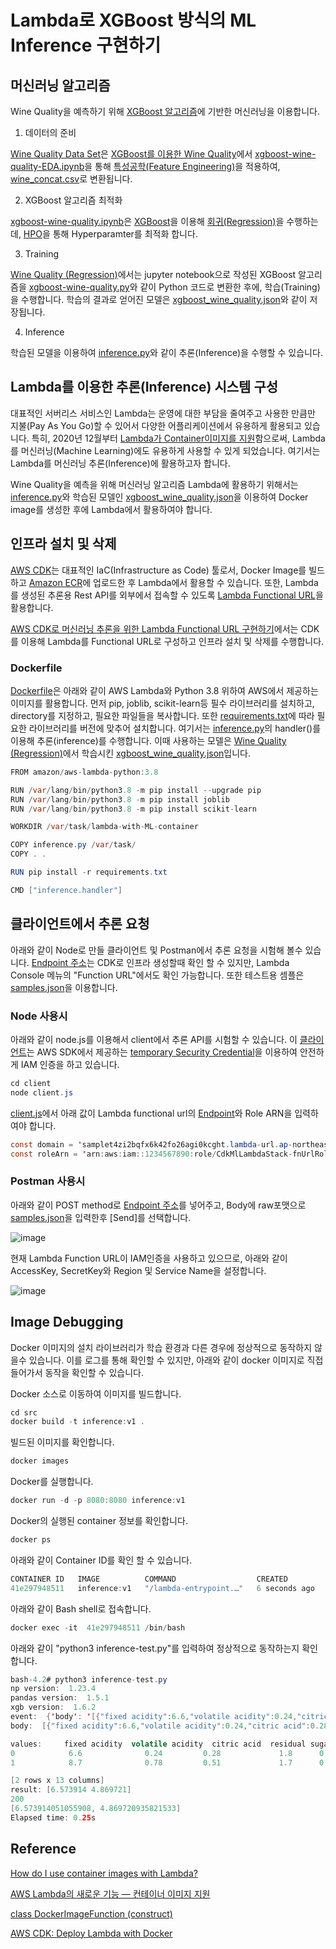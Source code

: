 # Lambda로 XGBoost 방식의 ML Inference 구현하기 


## 머신러닝 알고리즘 

Wine Quality을 예측하기 위해 [XGBoost 알고리즘](https://github.com/kyopark2014/ML-Algorithms/blob/main/xgboost.md)에 기반한 머신러닝을 이용합니다.

1) 데이터의 준비

[Wine Quality Data Set](https://archive.ics.uci.edu/ml/datasets/wine+quality)은 [XGBoost를 이용한 Wine Quality](https://github.com/kyopark2014/ML-Algorithms/tree/main/kaggle/xgboost-wine-quality)에서 [xgboost-wine-quality-EDA.ipynb](https://github.com/kyopark2014/ML-Algorithms/blob/main/kaggle/xgboost-wine-quality/xgboost-wine-quality-EDA.ipynb)을 통해 [특성공학(Feature Engineering)](https://github.com/kyopark2014/ML-Algorithms/blob/main/feature-enginnering.md)을 적용하여, [wine_concat.csv](https://github.com/kyopark2014/ML-Algorithms/blob/main/kaggle/xgboost-wine-quality/data/wine_concat.csv)로 변환됩니다.

2) XGBoost 알고리즘 최적화

[xgboost-wine-quality.ipynb](https://github.com/kyopark2014/ML-Algorithms/blob/main/kaggle/xgboost-wine-quality/xgboost-wine-quality.ipynb)은 [XGBoost](https://github.com/kyopark2014/ML-Algorithms/blob/main/xgboost.md)을 이용해 [회귀(Regression)](https://github.com/kyopark2014/ML-Algorithms/blob/main/regression.md)을 수행하는데, [HPO](https://github.com/kyopark2014/ML-Algorithms/blob/main/hyperparameter-optimization.md)을 통해 Hyperparamter를 최적화 합니다. 

3) Training

[Wine Quality (Regression)](https://github.com/kyopark2014/ML-Algorithms/blob/main/regression.md)에서는 jupyter notebook으로 작성된 XGBoost 알고리즘을 [xgboost-wine-quality.py](https://github.com/kyopark2014/ML-xgboost/blob/main/wine-quality/src/xgboost-wine-quality.py)와 같이 Python 코드로 변환한 후에, 학습(Training)을 수행합니다. 학습의 결과로 얻어진 모델은 [xgboost_wine_quality.json](https://github.com/kyopark2014/ML-xgboost/blob/main/wine-quality/src/xgboost_wine_quality.json)와 같이 저장됩니다. 

4) Inference

학습된 모델을 이용하여 [inference.py](https://github.com/kyopark2014/ML-xgboost/blob/main/wine-quality/src/inference.py)와 같이 추론(Inference)을 수행할 수 있습니다.


## Lambda를 이용한 추론(Inference) 시스템 구성

대표적인 서버리스 서비스인 Lambda는 운영에 대한 부담을 줄여주고 사용한 만큼만 지불(Pay As You Go)할 수 있어서 다양한 어플리케이션에서 유용하게 활용되고 있습니다. 특히, 2020년 12월부터 [Lambda가 Container이미지를 지원](https://aws.amazon.com/ko/blogs/korea/new-for-aws-lambda-container-image-support/)함으로써, Lambda를 머신러닝(Machine Learning)에도 유용하게 사용할 수 있게 되었습니다. 여기서는 Lambda를 머신러닝 추론(Inference)에 활용하고자 합니다. 

Wine Quality을 예측을 위해 머신러닝 알고리즘 Lambda에 활용하기 위해서는 [inference.py](https://github.com/kyopark2014/ML-xgboost/blob/main/wine-quality/src/inference.py)와 학습된 모델인 [xgboost_wine_quality.json](https://github.com/kyopark2014/ML-xgboost/blob/main/wine-quality/src/xgboost_wine_quality.json)을 이용하여 Docker image를 생성한 후에 Lambda에서 활용하여야 합니다. 

## 인프라 설치 및 삭제

[AWS CDK](https://github.com/kyopark2014/technical-summary/blob/main/cdk-introduction.md)는 대표적인 IaC(Infrastructure as Code) 툴로서, Docker Image를 빌드하고 [Amazon ECR](https://aws.amazon.com/ko/ecr/)에 업로드한 후 Lambda에서 활용할 수 있습니다. 또한, Lambda를 생성된 추론용 Rest API를 외부에서 접속할 수 있도록 [Lambda Functional URL](https://github.com/kyopark2014/lambda-function-url)을 활용합니다. 

[AWS CDK로 머신러닝 추론을 위한 Lambda Functional URL 구현하기](https://github.com/kyopark2014/lambda-with-ML-container/tree/main/cdk-ml-lambda)에서는 CDK를 이용해 Lambda를 Functional URL로 구성하고 인프라 설치 및 삭제를 수행합니다.

### Dockerfile

[Dockerfile](https://github.com/kyopark2014/lambda-with-ML-container/blob/main/src/Dockerfile)은 아래와 같이 AWS Lambda와 Python 3.8 위하여 AWS에서 제공하는 이미지를 활용합니다. 먼저 pip, joblib, scikit-learn등 필수 라이브러리를 설치하고, directory를 지정하고, 필요한 파일들을 복사합니다. 또한 [requirements.txt](https://github.com/kyopark2014/lambda-with-ML-container/blob/main/src/requirements.txt)에 따라 필요한 라이브러리를 버전에 맞추어 설치합니다. 여기서는 [inference.py](https://github.com/kyopark2014/lambda-with-ML-container/blob/main/src/inference.py)의 handler()를 이용해 추론(inference)를 수행합니다. 이때 사용하는 모델은 [Wine Quality (Regression)](https://github.com/kyopark2014/ML-xgboost/tree/main/wine-quality)에서 학습시킨 [xgboost_wine_quality.json](https://github.com/kyopark2014/lambda-with-ML-container/blob/main/src/xgboost_wine_quality.json)입니다. 

```java
FROM amazon/aws-lambda-python:3.8

RUN /var/lang/bin/python3.8 -m pip install --upgrade pip
RUN /var/lang/bin/python3.8 -m pip install joblib
RUN /var/lang/bin/python3.8 -m pip install scikit-learn

WORKDIR /var/task/lambda-with-ML-container

COPY inference.py /var/task/
COPY . .

RUN pip install -r requirements.txt

CMD ["inference.handler"]
```




## 클라이언트에서 추론 요청

아래와 같이 Node로 만들 클라이언트 및 Postman에서 추론 요청을 시험해 볼수 있습니다. [Endpoint 주소](https://github.com/kyopark2014/lambda-with-ML-container/tree/main/cdk-ml-lambda#endpoint-address)는 CDK로 인프라 생성할때 확인 할 수 있지만, Lambda Console 메뉴의 "Function URL"에서도 확인 가능합니다. 또한 테스트용 셈플은 [samples.json](https://github.com/kyopark2014/lambda-with-ML-container/blob/main/src/samples.json)을 이용합니다. 

### Node 사용시

아래와 같이 node.js를 이용해서 client에서 추론 API를 시험할 수 있습니다. 이 [클라이언트](https://github.com/kyopark2014/lambda-function-url/tree/main/client)는 AWS SDK에서 제공하는 [temporary Security Credential](https://github.com/kyopark2014/aws-security-token-service)을 이용하여 안전하게 IAM 인증을 하고 있습니다. 

```java
cd client
node client.js
```

[client.js](https://github.com/kyopark2014/lambda-with-ML-container/blob/main/client/client.js)에서 아래 값이 Lambda functional url의 [Endpoint](https://github.com/kyopark2014/lambda-with-ML-container/tree/main/cdk-ml-lambda#endpoint-address)와 Role ARN을 입력하여야 합니다. 

```java
const domain = 'samplet4zi2bqfx6k42fo26agi0kcght.lambda-url.ap-northeast-2.on.aws';
const roleArn = 'arn:aws:iam::1234567890:role/CdkMlLambdaStack-fnUrlRoleF3FB2EB9-1H0ZW8VRW5AM3';
```

### Postman 사용시 


아래와 같이 POST method로 [Endpoint 주소](https://github.com/kyopark2014/lambda-with-ML-container/tree/main/cdk-ml-lambda#endpoint-address)를 넣어주고, Body에 raw포맷으로 [samples.json](https://github.com/kyopark2014/lambda-with-ML-container/blob/main/src/samples.json)을 입력한후 [Send]를 선택합니다. 

![image](https://user-images.githubusercontent.com/52392004/200112042-6e2fd684-706d-4e72-8481-688355d6003e.png)

현재 Lambda Function URL이 IAM인증을 사용하고 있으므로, 아래와 같이 AccessKey, SecretKey와 Region 및 Service Name을 설정합니다. 

![image](https://user-images.githubusercontent.com/52392004/200112129-79827440-fa33-4278-83bb-f95cbfcca247.png)



## Image Debugging

Docker 이미지의 설치 라이브러리가 학습 환경과 다른 경우에 정상적으로 동작하지 않을수 있습니다. 이를 로그를 통해 확인할 수 있지만, 아래와 같이 docker 이미지로 직접 들어가서 동작을 확인할 수 있습니다. 

Docker 소스로 이동하여 이미지를 빌드합니다. 

```java
cd src
docker build -t inference:v1 .
```

빌드된 이미지를 확인합니다. 

```java
docker images
```

Docker를 실행합니다. 
```java
docker run -d -p 8080:8080 inference:v1
```


Docker의 실행된 container 정보를 확인합니다. 

```java
docker ps
```

아래와 같이 Container ID를 확인 할 수 있습니다. 

```java
CONTAINER ID   IMAGE          COMMAND                  CREATED         STATUS         PORTS                    NAMES
41e297948511   inference:v1   "/lambda-entrypoint.…"   6 seconds ago   Up 4 seconds   0.0.0.0:8080->8080/tcp   stupefied_carson
```

아래와 같이 Bash shell로 접속합니다. 

```java
docker exec -it  41e297948511 /bin/bash
```

아래와 같이 "python3 inference-test.py"를 입력하여 정상적으로 동작하는지 확인합니다. 

```java
bash-4.2# python3 inference-test.py
np version:  1.23.4
pandas version:  1.5.1
xgb version:  1.6.2
event:  {'body': '[{"fixed acidity":6.6,"volatile acidity":0.24,"citric acid":0.28,"residual sugar":1.8,"chlorides":0.028,"free sulfur dioxide":39,"total sulfur dioxide":132,"density":0.99182,"pH":3.34,"sulphates":0.46,"alcohol":11.4,"color_red":0,"color_white":1},{"fixed acidity":8.7,"volatile acidity":0.78,"citric acid":0.51,"residual sugar":1.7,"chlorides":0.415,"free sulfur dioxide":12,"total sulfur dioxide":66,"density":0.99623,"pH":3.0,"sulphates":1.17,"alcohol":9.2,"color_red":1,"color_white":0}]'}
body:  [{"fixed acidity":6.6,"volatile acidity":0.24,"citric acid":0.28,"residual sugar":1.8,"chlorides":0.028,"free sulfur dioxide":39,"total sulfur dioxide":132,"density":0.99182,"pH":3.34,"sulphates":0.46,"alcohol":11.4,"color_red":0,"color_white":1},{"fixed acidity":8.7,"volatile acidity":0.78,"citric acid":0.51,"residual sugar":1.7,"chlorides":0.415,"free sulfur dioxide":12,"total sulfur dioxide":66,"density":0.99623,"pH":3.0,"sulphates":1.17,"alcohol":9.2,"color_red":1,"color_white":0}]

values:     fixed acidity  volatile acidity  citric acid  residual sugar  chlorides  ...    pH  sulphates  alcohol  color_red  color_white
0            6.6              0.24         0.28             1.8      0.028  ...  3.34       0.46     11.4          0            1
1            8.7              0.78         0.51             1.7      0.415  ...  3.00       1.17      9.2          1            0

[2 rows x 13 columns]
result: [6.573914 4.869721]
200
[6.573914051055908, 4.869720935821533]
Elapsed time: 0.25s
```

## Reference 

[How do I use container images with Lambda?](https://aws.amazon.com/ko/premiumsupport/knowledge-center/lambda-container-images/)

[AWS Lambda의 새로운 기능 — 컨테이너 이미지 지원](https://aws.amazon.com/ko/blogs/korea/new-for-aws-lambda-container-image-support/)

[class DockerImageFunction (construct)](https://docs.aws.amazon.com/cdk/api/v1/docs/@aws-cdk_aws-lambda.DockerImageFunction.html)

[AWS CDK: Deploy Lambda with Docker](https://sbstjn.com/blog/aws-cdk-lambda-docker-container-example/)
